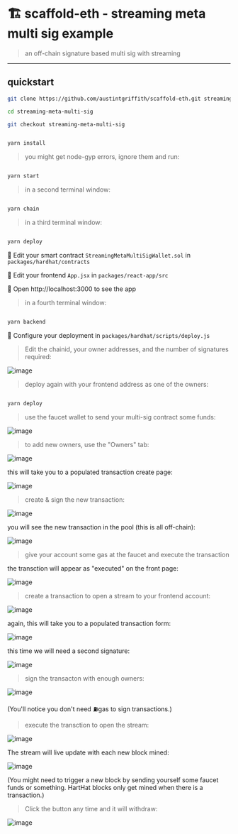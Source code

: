 # 🏗 scaffold-eth - streaming meta multi sig example

> an off-chain signature based multi sig with streaming

---

## quickstart

```bash
git clone https://github.com/austintgriffith/scaffold-eth.git streaming-meta-multi-sig

cd streaming-meta-multi-sig

git checkout streaming-meta-multi-sig
```

```bash

yarn install

```

> you might get node-gyp errors, ignore them and run:

```bash

yarn start

```

> in a second terminal window:

```bash

yarn chain

```

> in a third terminal window:

```bash

yarn deploy

```

🔏 Edit your smart contract `StreamingMetaMultiSigWallet.sol` in `packages/hardhat/contracts`

📝 Edit your frontend `App.jsx` in `packages/react-app/src`

📱 Open http://localhost:3000 to see the app

> in a fourth terminal window:

```bash

yarn backend

```

🔧 Configure your deployment in `packages/hardhat/scripts/deploy.js`

> Edit the chainid, your owner addresses, and the number of signatures required:

![image](https://user-images.githubusercontent.com/2653167/99156751-bfc59b00-2680-11eb-8d9d-e33777173209.png)



> deploy again with your frontend address as one of the owners:

```bash

yarn deploy

```


> use the faucet wallet to send your multi-sig contract some funds:

![image](https://user-images.githubusercontent.com/2653167/99156785-fd2a2880-2680-11eb-8665-f8415cc77d5d.png)

> to add new owners, use the "Owners" tab:

![image](https://user-images.githubusercontent.com/2653167/99156881-e6380600-2681-11eb-8161-43aeb7618af6.png)

this will take you to a populated transaction create page:

![image](https://user-images.githubusercontent.com/2653167/99156894-010a7a80-2682-11eb-9b19-8d749e678ce0.png)

> create & sign the new transaction:

![image](https://user-images.githubusercontent.com/2653167/99156898-0b2c7900-2682-11eb-96f1-aae5dfb13179.png)

you will see the new transaction in the pool (this is all off-chain):

![image](https://user-images.githubusercontent.com/2653167/99156905-2a2b0b00-2682-11eb-8da9-6016cc32aaa8.png)

> give your account some gas at the faucet and execute the transaction

the transction will appear as "executed" on the front page:

![image](https://user-images.githubusercontent.com/2653167/99156918-6199b780-2682-11eb-89d4-7379fe5adb54.png)


> create a transaction to open a stream to your frontend account:

![image](https://user-images.githubusercontent.com/2653167/99156945-8db53880-2682-11eb-8477-059094a99723.png)

again, this will take you to a populated transaction form:

![image](https://user-images.githubusercontent.com/2653167/99156981-a6255300-2682-11eb-9120-090bbbba513f.png)


this time we will need a second signature:

![image](https://user-images.githubusercontent.com/2653167/99156994-bc331380-2682-11eb-9492-7e0c83ea0fcc.png)

> sign the transacton with enough owners:

![image](https://user-images.githubusercontent.com/2653167/99157010-d10fa700-2682-11eb-8f9a-328c561e97ef.png)

(You'll notice you don't need ⛽️gas to sign transactions.)

> execute the transction to open the stream:

![image](https://user-images.githubusercontent.com/2653167/99157033-04523600-2683-11eb-8f97-1f6f3ed7b752.png)

The stream will live update with each new block mined:

![image](https://user-images.githubusercontent.com/2653167/99157075-5004df80-2683-11eb-8438-40ab8fbd5bf5.png)

(You might need to trigger a new block by sending yourself some faucet funds or something. HartHat blocks only get mined when there is a transaction.)

> Click the button any time and it will withdraw:

![image](https://user-images.githubusercontent.com/2653167/99157102-7fb3e780-2683-11eb-8cb5-121a94d78bac.png)
